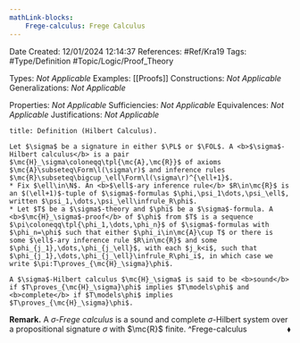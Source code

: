 ```yaml
---
mathLink-blocks:
    Frege-calculus: Frege Calculus
---
```


<div class="topSpace"></div>

Date Created: 12/01/2024 12:14:37
References: #Ref/Kra19
Tags: #Type/Definition #Topic/Logic/Proof_Theory

Types: <i>Not Applicable</i>
Examples: [[Proofs]]
Constructions: <i>Not Applicable</i>
Generalizations: <i>Not Applicable</i>

Properties: <i>Not Applicable</i>
Sufficiencies: <i>Not Applicable</i>
Equivalences: <i>Not Applicable</i>
Justifications: <i>Not Applicable</i>

``` ad-Definition
title: Definition (Hilbert Calculus).

Let $\sigma$ be a signature in either $\PL$ or $\FOL$. A <b>$\sigma$-Hilbert calculus</b> is a pair $\mc{H}_\sigma\coloneqq\tpl{\mc{A},\mc{R}}$ of axioms $\mc{A}\subseteq\Form\l(\sigma\r)$ and inference rules $\mc{R}\subseteq\bigcup_\ell\Form\l(\sigma\r)^{\ell+1}$.
* Fix $\ell\in\N$. An <b>$\ell$-ary inference rule</b> $R\in\mc{R}$ is an $(\ell+1)$-tuple of $\sigma$-formulas $\phi,\psi_1\dots,\psi_\ell$, written $\psi_1,\dots,\psi_\ell\infrule_R\phi$.
* Let $T$ be a $\sigma$-theory and $\phi$ be a $\sigma$-formula. A <b>$\mc{H}_\sigma$-proof</b> of $\phi$ from $T$ is a sequence $\pi\coloneqq\tpl{\phi_1,\dots,\phi_n}$ of $\sigma$-formulas with $\phi_n=\phi$ such that either $\phi_i\in\mc{A}\cup T$ or there is some $\ell$-ary inference rule $R\in\mc{R}$ and some $\phi_{j_1},\dots,\phi_{j_\ell}$, with each $j_k<i$, such that $\phi_{j_1},\dots,\phi_{j_\ell}\infrule_R\phi_i$, in which case we write $\pi:T\proves_{\mc{H}_\sigma}\phi$.

A $\sigma$-Hilbert calculus $\mc{H}_\sigma$ is said to be <b>sound</b> if $T\proves_{\mc{H}_\sigma}\phi$ implies $T\models\phi$ and <b>complete</b> if $T\models\phi$ implies $T\proves_{\mc{H}_\sigma}\phi$.

```

<b>Remark.</b> A <i>$\sigma$-Frege calculus</i> is a sound and complete $\sigma$-Hilbert system over a propositional signature $\sigma$ with $\mc{R}$ finite.<span style="float:right;">$\blacklozenge$</span> ^Frege-calculus
